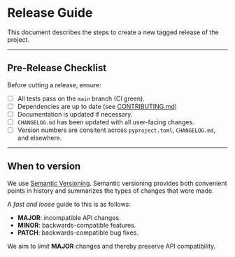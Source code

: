 # Release Guide

This document describes the steps to create a new tagged release of the project.

---

## Pre-Release Checklist

Before cutting a release, ensure:

- [ ] All tests pass on the `main` branch (CI green).
- [ ] Dependencies are up to date (see [CONTRIBUTING.md](./CONTRIBUTING.md))
- [ ] Documentation is updated if necessary.
- [ ] `CHANGELOG.md` has been updated with all user-facing changes.
- [ ] Version numbers are consitent across `pyproject.toml`, `CHANGELOG.md`, and elsewhere.

---

## When to version
We use [Semantic Versioning](https://semver.org/spec/v2.0.0.html).
Semantic versioning provides both convenient points in history and summarizes the types of changes that were made.

A *fast and loose* guide to this is as follows:
   - **MAJOR**: incompatible API changes.
   - **MINOR**: backwards-compatible features.
   - **PATCH**: backwards-compatible bug fixes.

We aim to *limit* **MAJOR** changes and thereby preserve API compatibility.
